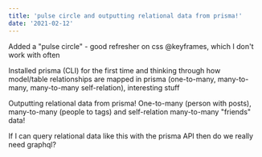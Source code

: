 ```yaml
---
title: 'pulse circle and outputting relational data from prisma!'
date: '2021-02-12'
---
```


Added a "pulse circle" - good refresher on css @keyframes, which I don't work with often

Installed prisma (CLI) for the first time and thinking through how model/table relationships are mapped in prisma (one-to-many, many-to-many, many-to-many self-relation), interesting stuff

Outputting relational data from prisma! One-to-many (person with posts), many-to-many (people to tags) and self-relation many-to-many "friends" data!

If I can query relational data like this with the prisma API then do we really need graphql?
